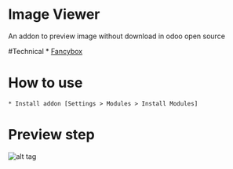 # Image Viewer
An addon to preview image without download in odoo open source

#Technical
    * [Fancybox](http://fancybox.net)
    
# How to use
    * Install addon [Settings > Modules > Install Modules]

# Preview step
![alt tag](https://raw.githubusercontent.com/pquochoang2007/view_inbox_image/master/image_viewer/readme/result.png)
